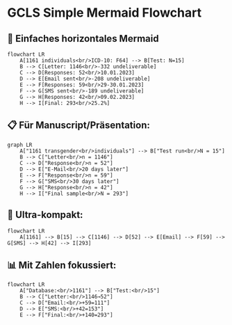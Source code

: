 # GCLS Simple Mermaid Flowchart

## 🔄 **Einfaches horizontales Mermaid**

```mermaid
flowchart LR
    A[1161 individuals<br/>ICD-10: F64] --> B[Test: N=15]
    B --> C[Letter: 1146<br/>-332 undeliverable]
    C --> D[Responses: 52<br/>10.01.2023]
    D --> E[Email sent<br/>-208 undeliverable]
    E --> F[Responses: 59<br/>29-30.01.2023]
    F --> G[SMS sent<br/>-189 undeliverable]
    G --> H[Responses: 42<br/>09.02.2023]
    H --> I[Final: 293<br/>25.2%]
```

## 📋 **Für Manuscript/Präsentation:**

```mermaid
graph LR
    A["1161 transgender<br/>individuals"] --> B["Test run<br/>N = 15"]
    B --> C["Letter<br/>n = 1146"]
    C --> D["Response<br/>n = 52"]
    D --> E["E-Mail<br/>20 days later"]
    E --> F["Response<br/>n = 59"]
    F --> G["SMS<br/>30 days later"]
    G --> H["Response<br/>n = 42"]
    H --> I["Final sample<br/>N = 293"]
```

## 🎯 **Ultra-kompakt:**

```mermaid
flowchart LR
    A[1161] --> B[15] --> C[1146] --> D[52] --> E[Email] --> F[59] --> G[SMS] --> H[42] --> I[293]
```

## 📊 **Mit Zahlen fokussiert:**

```mermaid
flowchart LR
    A["Database:<br/>1161"] --> B["Test:<br/>15"]
    B --> C["Letter:<br/>1146→52"]
    C --> D["Email:<br/>+59=111"]
    D --> E["SMS:<br/>+42=153"]
    E --> F["Final:<br/>+140=293"]
``` 
